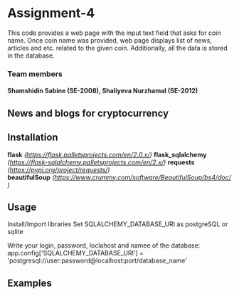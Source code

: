# Assignment-4
This code provides a web page with the input text field that asks for coin name. Once coin name was provided, web page displays list of news, articles and etc. related to the given coin. Additionally, all the data is stored in the database. 

### Team members 
#### Shamshidin Sabine (SE-2008), Shaliyeva Nurzhamal (SE-2012)

## News and blogs for cryptocurrency

## Installation 
**flask** _(https://flask.palletsprojects.com/en/2.0.x/)_
**flask_sqlalchemy** _(https://flask-sqlalchemy.palletsprojects.com/en/2.x/)_
**requests**  _(https://pypi.org/project/requests/)_
**beautifulSoup** _(https://www.crummy.com/software/BeautifulSoup/bs4/doc/)_

## Usage
Install/Import libraries
Set SQLALCHEMY_DATABASE_URI as postgreSQL or sqlite

Write your login, password, loclahost and namee of the database:
app.config['SQLALCHEMY_DATABASE_URI'] = 'postgresql://user:password@localhost:port/database_name'

## Examples 

